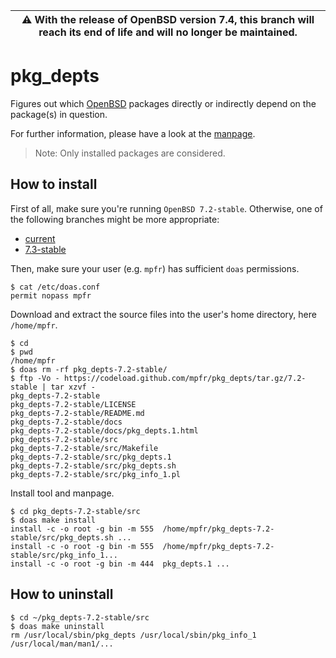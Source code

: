 | :warning: With the release of OpenBSD version 7.4, this branch will reach its end of life and will no longer be maintained.
| --- |

# pkg_depts

Figures out which [OpenBSD](https://www.openbsd.org) packages directly or indirectly depend on the package(s) in question.

For further information, please have a look at the [manpage](https://mpfr.net/man/pkg_depts/7.2-stable/pkg_depts.1.html).

> Note: Only installed packages are considered.

## How to install

First of all, make sure you're running `OpenBSD 7.2-stable`. Otherwise, one of the following branches might be more appropriate:
* [current](https://github.com/mpfr/pkg_depts)
* [7.3-stable](https://github.com/mpfr/pkg_depts/tree/7.3-stable)

Then, make sure your user (e.g. `mpfr`) has sufficient `doas` permissions.

```
$ cat /etc/doas.conf
permit nopass mpfr
```

Download and extract the source files into the user's home directory, here `/home/mpfr`.

```
$ cd
$ pwd
/home/mpfr
$ doas rm -rf pkg_depts-7.2-stable/
$ ftp -Vo - https://codeload.github.com/mpfr/pkg_depts/tar.gz/7.2-stable | tar xzvf -
pkg_depts-7.2-stable
pkg_depts-7.2-stable/LICENSE
pkg_depts-7.2-stable/README.md
pkg_depts-7.2-stable/docs
pkg_depts-7.2-stable/docs/pkg_depts.1.html
pkg_depts-7.2-stable/src
pkg_depts-7.2-stable/src/Makefile
pkg_depts-7.2-stable/src/pkg_depts.1
pkg_depts-7.2-stable/src/pkg_depts.sh
pkg_depts-7.2-stable/src/pkg_info_1.pl
```

Install tool and manpage.

```
$ cd pkg_depts-7.2-stable/src
$ doas make install
install -c -o root -g bin -m 555  /home/mpfr/pkg_depts-7.2-stable/src/pkg_depts.sh ...
install -c -o root -g bin -m 555  /home/mpfr/pkg_depts-7.2-stable/src/pkg_info_1...
install -c -o root -g bin -m 444  pkg_depts.1 ...
```

## How to uninstall

```
$ cd ~/pkg_depts-7.2-stable/src
$ doas make uninstall
rm /usr/local/sbin/pkg_depts /usr/local/sbin/pkg_info_1 /usr/local/man/man1/...
```
